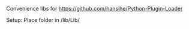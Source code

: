 Convenience libs for https://github.com/hansihe/Python-Plugin-Loader


Setup:
Place folder in <bukkit-root-dir>/lib/Lib/
